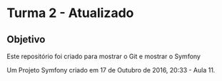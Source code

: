 Turma 2 - Atualizado
=======

Objetivo
--------

Este repositório foi criado para mostrar o Git e mostrar o Symfony


Um Projeto Symfony criado em 17 de Outubro de 2016, 20:33 - Aula 11.
